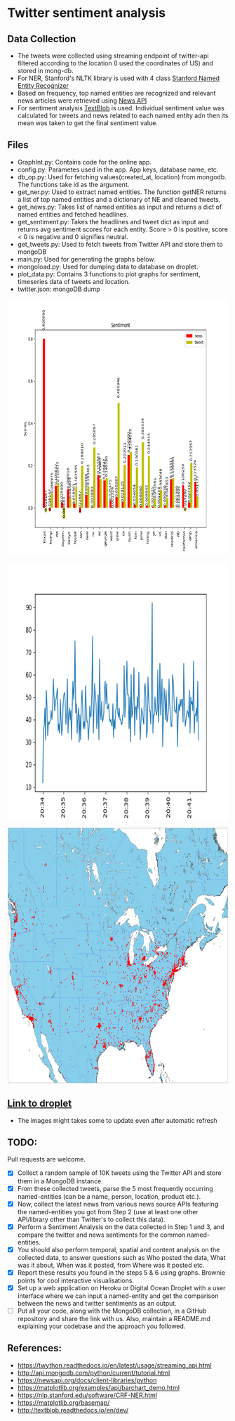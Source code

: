 # Twitter sentiment analysis



## Data Collection
- The tweets were collected using streaming endpoint of twitter-api filtered according to the location (I used the coordinates of US) and stored in mong-db.
- For NER, Stanford's NLTK library is used with 4 class
[Stanford Named Entity Recognizer](https://nlp.stanford.edu/software/CRF-NER.html)
- Based on frequency, top named entities are recognized and relevant news articles were retrieved using
[News API](https://newsapi.org)
- For sentiment analysis
[TextBlob](http://textblob.readthedocs.io/en/dev/)
is used. Individual sentiment value was calculated for tweets and news related to each named entity adn then its mean was taken to get the final sentiment value.
## Files
- GraphInt.py: Contains code for the online app.
- config.py: Parametes used in the app. App keys, database name, etc.
- db_op.py: Used for fetching values(created_at, location) from mongodb. The functions take id as the argument.
- get_ner.py: Used to extract named entities. The function getNER returns a list of top named entities and a dictionary of NE and cleaned tweets.
- get_news.py: Takes list of named entities as input and returns a dict of named entities and fetched headlines.
- get_sentiment.py: Takes the headlines and tweet dict as input and returns avg sentiment scores for each entity. Score > 0 is positive, score < 0 is negative and 0 signifies neutral.
- get_tweets.py: Used to fetch tweets from Twitter API and store them to mongoDB
- main.py: Used for generating the graphs below.
- mongoload.py: Used for dumping data to database on droplet.
- plot_data.py: Contains 3 functions to plot graphs for sentiment, timeseries data of tweets and location.
- twitter.json: mongoDB dump


<p align="center">
  <img src="figures/fig.png" width=892 height=584>
</p>

<p align="center">
  <img src="figures/timeseries.png" width=892 height=584>
</p>

<p align="center">
  <img src="figures/tweet_distribution.png" width=892 height=584>
</p>


## [Link to droplet](http://159.65.158.168:5003/)
- The images might takes some to update even after automatic refresh

## TODO:
Pull requests are welcome.
- [x] Collect a random sample of 10K tweets using the Twitter API and store them in a MongoDB instance.
- [x] From these collected tweets, parse the 5 most frequently occurring named-entities (can be a name, person, location, product etc.).
- [x] Now, collect the latest news from various news source APIs featuring the named-entities you got from Step 2 (use at least one other API/library other than Twitter's to collect this data).
- [x] Perform a Sentiment Analysis on the data collected in Step 1 and 3, and compare the twitter and news sentiments for the common named-entities. 
- [x] You should also perform temporal, spatial and content analysis on the collected data, to answer questions such as Who posted the data, What was it about, When was it posted, from Where was it posted etc.
- [x] Report these results you found in the steps 5 & 6 using graphs. Brownie points for cool interactive visualisations.
- [x] Set up a web application on Heroku or Digital Ocean Droplet with a user interface where we can input a named-entity and get the comparison between the news and twitter sentiments as an output.
- [ ] Put all your code, along with the MongoDB collection, in a GitHub repository and share the link with us. Also, maintain a README.md explaining your codebase and the approach you followed.

## References:
- https://twython.readthedocs.io/en/latest/usage/streaming_api.html
- http://api.mongodb.com/python/current/tutorial.html
- https://newsapi.org/docs/client-libraries/python
- https://matplotlib.org/examples/api/barchart_demo.html
- https://nlp.stanford.edu/software/CRF-NER.html
- https://matplotlib.org/basemap/
- http://textblob.readthedocs.io/en/dev/

